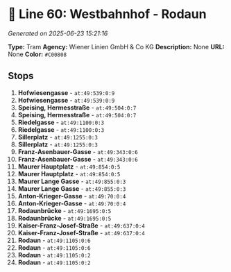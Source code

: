 # 🚊 Line 60: Westbahnhof - Rodaun

*Generated on 2025-06-23 15:21:16*

**Type:** Tram
**Agency:** Wiener Linien GmbH & Co KG
**Description:** None
**URL:** None
**Color:** `#C00808`

## Stops

1. **Hofwiesengasse** - `at:49:539:0:9`
2. **Hofwiesengasse** - `at:49:539:0:9`
3. **Speising, Hermesstraße** - `at:49:504:0:7`
4. **Speising, Hermesstraße** - `at:49:504:0:7`
5. **Riedelgasse** - `at:49:1100:0:3`
6. **Riedelgasse** - `at:49:1100:0:3`
7. **Sillerplatz** - `at:49:1255:0:3`
8. **Sillerplatz** - `at:49:1255:0:3`
9. **Franz-Asenbauer-Gasse** - `at:49:343:0:6`
10. **Franz-Asenbauer-Gasse** - `at:49:343:0:6`
11. **Maurer Hauptplatz** - `at:49:854:0:5`
12. **Maurer Hauptplatz** - `at:49:854:0:5`
13. **Maurer Lange Gasse** - `at:49:855:0:3`
14. **Maurer Lange Gasse** - `at:49:855:0:3`
15. **Anton-Krieger-Gasse** - `at:49:70:0:4`
16. **Anton-Krieger-Gasse** - `at:49:70:0:4`
17. **Rodaunbrücke** - `at:49:1695:0:5`
18. **Rodaunbrücke** - `at:49:1695:0:5`
19. **Kaiser-Franz-Josef-Straße** - `at:49:637:0:4`
20. **Kaiser-Franz-Josef-Straße** - `at:49:637:0:4`
21. **Rodaun** - `at:49:1105:0:6`
22. **Rodaun** - `at:49:1105:0:6`
23. **Rodaun** - `at:49:1105:0:2`
24. **Rodaun** - `at:49:1105:0:2`
